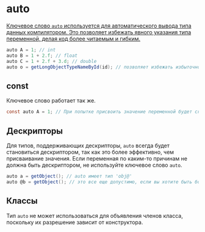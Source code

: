 # auto

<a href="https://www.angelcode.com/angelscript/sdk/docs/manual/doc_datatypes_auto.html"/>

Ключевое слово `auto` используется для автоматического вывода типа данных компилятором. Это позволяет избежать явного
указания типа переменной, делая код более читаемым и гибким.

```C#
auto A = 1; // int
auto B = 1 + 2.f; // float
auto C = 1 + 2.f + 3.d; // double
auto o = getLongObjectTypeNameById(id); // позволяет избежать избыточности для длинных имен типов
```

## const

Ключевое слово [](var.md#const) работает так же.

```C#
const auto A = 1; // При попытке присвоить значение переменной будет сгенерирована ошибка
```

## Дескрипторы

Для типов, поддерживающих дескрипторы, `auto` всегда будет становиться дескриптором, так как это более эффективно, чем
присваивание значения. Если переменная по каким-то причинам не должна быть дескриптором, не используйте ключевое
слово `auto`.

```C#
auto a = getObject(); // auto имеет тип 'obj@'
auto @b = getObject(); // это все еще допустимо, если вы хотите быть более явным.
```

## Классы

Тип `auto` не может использоваться для объявления членов класса, поскольку их разрешение зависит от конструктора.


